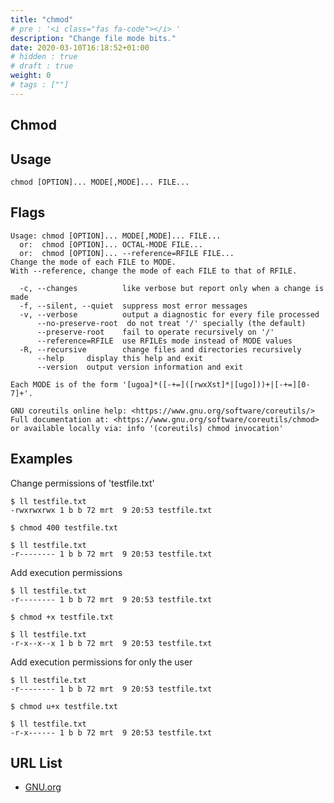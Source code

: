 ```yaml
---
title: "chmod"
# pre : '<i class="fas fa-code"></i> '
description: "Change file mode bits."
date: 2020-03-10T16:18:52+01:00
# hidden : true
# draft : true
weight: 0
# tags : [""]
---
```


## Chmod

## Usage

```plain
chmod [OPTION]... MODE[,MODE]... FILE...
```

## Flags

```plain
Usage: chmod [OPTION]... MODE[,MODE]... FILE...
  or:  chmod [OPTION]... OCTAL-MODE FILE...
  or:  chmod [OPTION]... --reference=RFILE FILE...
Change the mode of each FILE to MODE.
With --reference, change the mode of each FILE to that of RFILE.

  -c, --changes          like verbose but report only when a change is made
  -f, --silent, --quiet  suppress most error messages
  -v, --verbose          output a diagnostic for every file processed
      --no-preserve-root  do not treat '/' specially (the default)
      --preserve-root    fail to operate recursively on '/'
      --reference=RFILE  use RFILEs mode instead of MODE values
  -R, --recursive        change files and directories recursively
      --help     display this help and exit
      --version  output version information and exit

Each MODE is of the form '[ugoa]*([-+=]([rwxXst]*|[ugo]))+|[-+=][0-7]+'.

GNU coreutils online help: <https://www.gnu.org/software/coreutils/>
Full documentation at: <https://www.gnu.org/software/coreutils/chmod>
or available locally via: info '(coreutils) chmod invocation'
```

## Examples

Change permissions of 'testfile.txt'

```plain
$ ll testfile.txt
-rwxrwxrwx 1 b b 72 mrt  9 20:53 testfile.txt

$ chmod 400 testfile.txt

$ ll testfile.txt
-r-------- 1 b b 72 mrt  9 20:53 testfile.txt
```

Add execution permissions

```plain
$ ll testfile.txt
-r-------- 1 b b 72 mrt  9 20:53 testfile.txt

$ chmod +x testfile.txt

$ ll testfile.txt
-r-x--x--x 1 b b 72 mrt  9 20:53 testfile.txt
```

Add execution permissions for only the user

```plain
$ ll testfile.txt
-r-------- 1 b b 72 mrt  9 20:53 testfile.txt

$ chmod u+x testfile.txt

$ ll testfile.txt
-r-x------ 1 b b 72 mrt  9 20:53 testfile.txt
```

## URL List

- [GNU.org](https://www.gnu.org/software/coreutils/chmod)
